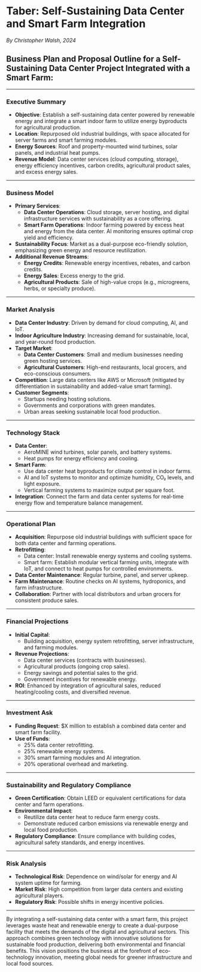 # Taber: Self-Sustaining Data Center and Smart Farm Integration  
*By Christopher Walsh, 2024*

## Business Plan and Proposal Outline for a Self-Sustaining Data Center Project Integrated with a Smart Farm:

---

### **Executive Summary**  
   - **Objective**: Establish a self-sustaining data center powered by renewable energy and integrate a smart indoor farm to utilize energy byproducts for agricultural production.  
   - **Location**: Repurposed old industrial buildings, with space allocated for server farms and smart farming modules.  
   - **Energy Sources**: Roof and property-mounted wind turbines, solar panels, and industrial heat pumps.  
   - **Revenue Model**: Data center services (cloud computing, storage), energy efficiency incentives, carbon credits, agricultural product sales, and excess energy sales.  

---

### **Business Model**  
   - **Primary Services**:  
     - **Data Center Operations**: Cloud storage, server hosting, and digital infrastructure services with sustainability as a core offering.  
     - **Smart Farm Operations**: Indoor farming powered by excess heat and energy from the data center. AI monitoring ensures optimal crop yield and efficiency.  
   - **Sustainability Focus**: Market as a dual-purpose eco-friendly solution, emphasizing green energy and resource reutilization.  
   - **Additional Revenue Streams**:  
     - **Energy Credits**: Renewable energy incentives, rebates, and carbon credits.  
     - **Energy Sales**: Excess energy to the grid.  
     - **Agricultural Products**: Sale of high-value crops (e.g., microgreens, herbs, or specialty produce).  

---

### **Market Analysis**  
   - **Data Center Industry**: Driven by demand for cloud computing, AI, and IoT.  
   - **Indoor Agriculture Industry**: Increasing demand for sustainable, local, and year-round food production.  
   - **Target Market**:  
     - **Data Center Customers**: Small and medium businesses needing green hosting services.  
     - **Agricultural Customers**: High-end restaurants, local grocers, and eco-conscious consumers.  
   - **Competition**: Large data centers like AWS or Microsoft (mitigated by differentiation in sustainability and added-value smart farming).  
   - **Customer Segments**:  
     - Startups needing hosting solutions.  
     - Governments and corporations with green mandates.  
     - Urban areas seeking sustainable local food production.  

---

### **Technology Stack**  
   - **Data Center**:  
     - AeroMINE wind turbines, solar panels, and battery systems.  
     - Heat pumps for energy efficiency and cooling.  
   - **Smart Farm**:  
     - Use data center heat byproducts for climate control in indoor farms.  
     - AI and IoT systems to monitor and optimize humidity, CO₂ levels, and light exposure.  
     - Vertical farming systems to maximize output per square foot.  
   - **Integration**: Connect the farm and data center systems for real-time energy flow and temperature balance management.  

---

### **Operational Plan**  
   - **Acquisition**: Repurpose old industrial buildings with sufficient space for both data center and farming operations.  
   - **Retrofitting**:  
     - Data center: Install renewable energy systems and cooling systems.  
     - Smart farm: Establish modular vertical farming units, integrate with IoT, and connect to heat pumps for controlled environments.  
   - **Data Center Maintenance**: Regular turbine, panel, and server upkeep.  
   - **Farm Maintenance**: Routine checks on AI systems, hydroponics, and farm infrastructure.  
   - **Collaboration**: Partner with local distributors and urban grocers for consistent produce sales.  

---

### **Financial Projections**  
   - **Initial Capital**:  
     - Building acquisition, energy system retrofitting, server infrastructure, and farming modules.  
   - **Revenue Projections**:  
     - Data center services (contracts with businesses).  
     - Agricultural products (ongoing crop sales).  
     - Energy savings and potential sales to the grid.  
     - Government incentives for renewable energy.  
   - **ROI**: Enhanced by integration of agricultural sales, reduced heating/cooling costs, and diversified revenue.  

---

### **Investment Ask**  
   - **Funding Request**: $X million to establish a combined data center and smart farm facility.  
   - **Use of Funds**:  
     - 25% data center retrofitting.  
     - 25% renewable energy systems.  
     - 30% smart farming modules and AI integration.  
     - 20% operational overhead and marketing.  

---

### **Sustainability and Regulatory Compliance**  
   - **Green Certification**: Obtain LEED or equivalent certifications for data center and farm operations.  
   - **Environmental Impact**:  
     - Reutilize data center heat to reduce farm energy costs.  
     - Demonstrate reduced carbon emissions via renewable energy and local food production.  
   - **Regulatory Compliance**: Ensure compliance with building codes, agricultural safety standards, and energy incentives.  

---

### **Risk Analysis**  
   - **Technological Risk**: Dependence on wind/solar for energy and AI system uptime for farming.  
   - **Market Risk**: High competition from larger data centers and existing agricultural players.  
   - **Regulatory Risk**: Possible shifts in energy incentive policies.  

---

   By integrating a self-sustaining data center with a smart farm, this project leverages waste heat and renewable energy to create a dual-purpose facility that meets the demands of the digital and agricultural sectors. This approach combines green technology with innovative solutions for sustainable food production, delivering both environmental and financial benefits. This vision positions the business at the forefront of eco-technology innovation, meeting global needs for greener infrastructure and local food sources.
